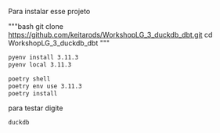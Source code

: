Para instalar esse projeto

"""bash
git clone https://github.com/keitarods/WorkshopLG_3_duckdb_dbt.git
cd WorkshopLG_3_duckdb_dbt
"""

```bash
pyenv install 3.11.3
pyenv local 3.11.3
```

```bash
poetry shell
poetry env use 3.11.3
poetry install
```

para testar digite
```bash
duckdb
```